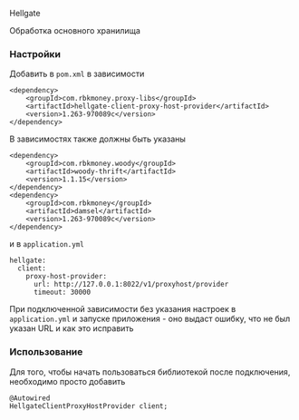 Hellgate

Обработка основного хранилища

### Настройки

Добавить в `pom.xml` в зависимости

```
<dependency>
    <groupId>com.rbkmoney.proxy-libs</groupId>
    <artifactId>hellgate-client-proxy-host-provider</artifactId>
    <version>1.263-970089c</version>
</dependency>
```

В зависимостях также должны быть указаны
```
<dependency>
    <groupId>com.rbkmoney.woody</groupId>
    <artifactId>woody-thrift</artifactId>
    <version>1.1.15</version>
</dependency>
<dependency>
    <groupId>com.rbkmoney</groupId>
    <artifactId>damsel</artifactId>
    <version>1.263-970089c</version>
</dependency>
```

и в `application.yml`

```
hellgate:
  client:
    proxy-host-provider:
      url: http://127.0.0.1:8022/v1/proxyhost/provider
      timeout: 30000
```

При подключенной зависимости без указания настроек в `application.yml` и запуске приложения - оно выдаст ошибку, что не был указан URL и как это исправить


### Использование

Для того, чтобы начать пользоваться библиотекой после подключения, необходимо просто добавить

```
@Autowired
HellgateClientProxyHostProvider client;
```
